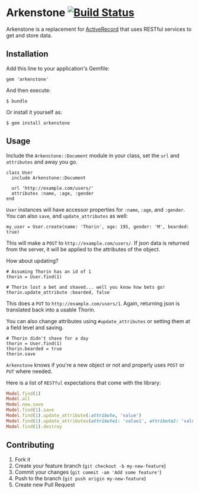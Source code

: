 # Arkenstone [![Build Status](https://travis-ci.org/RevSpringPhoenix/arkenstone.png?branch=master)](https://travis-ci.org/RevSpringPhoenix/arkenstone)

Arkenstone is a replacement for [ActiveRecord](http://api.rubyonrails.org/classes/ActiveRecord/Base.html) that uses RESTful services to get and store data.

## Installation

Add this line to your application's Gemfile:

    gem 'arkenstone'

And then execute:

    $ bundle

Or install it yourself as:

    $ gem install arkenstone

## Usage

Include the `Arkenstone::Document` module in your class, set the `url` and `attributes` and away you go.

    class User
      include Arkenstone::Document

      url 'http://example.com/users/'
      attributes :name, :age, :gender
    end

`User` instances will have accessor properties for `:name`, `:age`, and `:gender`. You can also `save`, and `update_attributes` as well:

    my_user = User.create(name: 'Thorin', age: 195, gender: 'M', bearded: true)

This will make a `POST` to `http://example.com/users/`. If json data is returned from the server, it will be applied to the attributes of the object.

How about updating?

    # Assuming Thorin has an id of 1
    thorin = User.find(1)

    # Thorin lost a bet and shaved... well you know how bets go!
    thorin.update_attribute :bearded, false

This does a `PUT` to `http://example.com/users/1`. Again, returning json is translated back into a usable Thorin.

You can also change attributes using `#update_attributes` or setting them at a field level and saving.

    # Thorin didn't shave for a day
    thorin = User.find(1)
    thorin.bearded = true
    thorin.save

`Arkenstone` knows if you're a new object or not and properly uses `POST` or `PUT` where needed.

Here is a list of `RESTful` expectations that come with the library:

``` ruby
Model.find(1)                                                               # => GET http://example.com/1
Model.all                                                                   # => GET http://example.com
Model.new.save                                                              # => POST http://example.com
Model.find(1).save                                                          # => PUT http://example.com/1
Model.find(1).update_attribute(:attribute, 'value')                         # => PUT http://example.com/1
Model.find(1).update_attributes(attribute1: 'value1', attribute2: 'value2') # => PUT http://example.com/1
Model.find(1).destroy                                                       # => DELETE http://example.com/1
```

## Contributing

1. Fork it
2. Create your feature branch (`git checkout -b my-new-feature`)
3. Commit your changes (`git commit -am 'Add some feature'`)
4. Push to the branch (`git push origin my-new-feature`)
5. Create new Pull Request
